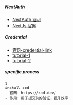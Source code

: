 ##### NextAuth

- [NextAuth 官网](https://authjs.dev/getting-started/authentication/credentials)
- [NextJs 官网](https://nextjs.org/docs/getting-started/installation)

##### Credential

- [官网-credential-link](https://authjs.dev/getting-started/authentication/credentials)
- [tutorial-1](https://qufei1993.github.io/nextjs-learn-cn/chapter15)
- [tutorial-2](https://juejin.cn/post/7155514465591984136)

##### specific process

```
1
install zod
- 官网: https://zod.dev/
- 作用: 用于提交前的验证，提升效率
```
